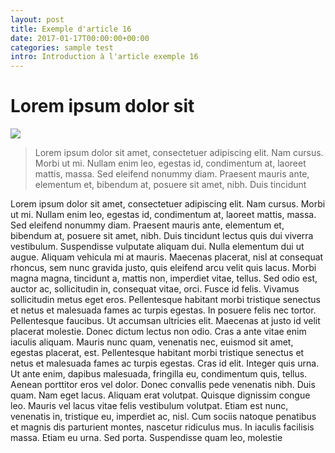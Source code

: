 ```yaml
---
layout: post
title: Exemple d'article 16
date: 2017-01-17T00:00:00+00:00
categories: sample test
intro: Introduction à l'article exemple 16
---
```


# Lorem ipsum dolor sit
![](/jekyll-site/assets/img/posts/sample/sample.jpg)

>Lorem ipsum dolor sit amet, consectetuer adipiscing elit. Nam cursus. Morbi ut mi. Nullam enim leo, egestas id, condimentum at, laoreet mattis, massa. Sed eleifend nonummy diam. Praesent mauris ante, elementum et, bibendum at, posuere sit amet, nibh. Duis tincidunt


Lorem ipsum dolor sit amet, consectetuer adipiscing elit. Nam cursus. Morbi ut mi. Nullam enim leo, egestas id, condimentum at, laoreet mattis, massa. Sed eleifend nonummy diam. Praesent mauris ante, elementum et, bibendum at, posuere sit amet, nibh. Duis tincidunt lectus quis dui viverra vestibulum. Suspendisse vulputate aliquam dui. Nulla elementum dui ut augue. Aliquam vehicula mi at mauris. Maecenas placerat, nisl at consequat rhoncus, sem nunc gravida justo, quis eleifend arcu velit quis lacus. Morbi magna magna, tincidunt a, mattis non, imperdiet vitae, tellus. Sed odio est, auctor ac, sollicitudin in, consequat vitae, orci. Fusce id felis. Vivamus sollicitudin metus eget eros.
Pellentesque habitant morbi tristique senectus et netus et malesuada fames ac turpis egestas. In posuere felis nec tortor. Pellentesque faucibus. Ut accumsan ultricies elit. Maecenas at justo id velit placerat molestie. Donec dictum lectus non odio. Cras a ante vitae enim iaculis aliquam. Mauris nunc quam, venenatis nec, euismod sit amet, egestas placerat, est. Pellentesque habitant morbi tristique senectus et netus et malesuada fames ac turpis egestas. Cras id elit. Integer quis urna. Ut ante enim, dapibus malesuada, fringilla eu, condimentum quis, tellus. Aenean porttitor eros vel dolor. Donec convallis pede venenatis nibh. Duis quam. Nam eget lacus. Aliquam erat volutpat. Quisque dignissim congue leo.
Mauris vel lacus vitae felis vestibulum volutpat. Etiam est nunc, venenatis in, tristique eu, imperdiet ac, nisl. Cum sociis natoque penatibus et magnis dis parturient montes, nascetur ridiculus mus. In iaculis facilisis massa. Etiam eu urna. Sed porta. Suspendisse quam leo, molestie
